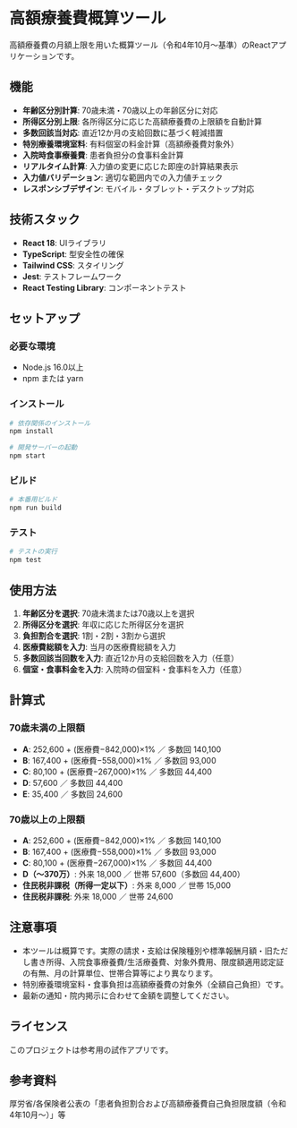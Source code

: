 # 高額療養費概算ツール

高額療養費の月額上限を用いた概算ツール（令和4年10月～基準）のReactアプリケーションです。

## 機能

- **年齢区分別計算**: 70歳未満・70歳以上の年齢区分に対応
- **所得区分別上限**: 各所得区分に応じた高額療養費の上限額を自動計算
- **多数回該当対応**: 直近12か月の支給回数に基づく軽減措置
- **特別療養環境室料**: 有料個室の料金計算（高額療養費対象外）
- **入院時食事療養費**: 患者負担分の食事料金計算
- **リアルタイム計算**: 入力値の変更に応じた即座の計算結果表示
- **入力値バリデーション**: 適切な範囲内での入力値チェック
- **レスポンシブデザイン**: モバイル・タブレット・デスクトップ対応

## 技術スタック

- **React 18**: UIライブラリ
- **TypeScript**: 型安全性の確保
- **Tailwind CSS**: スタイリング
- **Jest**: テストフレームワーク
- **React Testing Library**: コンポーネントテスト

## セットアップ

### 必要な環境

- Node.js 16.0以上
- npm または yarn

### インストール

```bash
# 依存関係のインストール
npm install

# 開発サーバーの起動
npm start
```

### ビルド

```bash
# 本番用ビルド
npm run build
```

### テスト

```bash
# テストの実行
npm test
```

## 使用方法

1. **年齢区分を選択**: 70歳未満または70歳以上を選択
2. **所得区分を選択**: 年収に応じた所得区分を選択
3. **負担割合を選択**: 1割・2割・3割から選択
4. **医療費総額を入力**: 当月の医療費総額を入力
5. **多数回該当回数を入力**: 直近12か月の支給回数を入力（任意）
6. **個室・食事料金を入力**: 入院時の個室料・食事料を入力（任意）

## 計算式

### 70歳未満の上限額

- **A**: 252,600 + (医療費−842,000)×1% ／ 多数回 140,100
- **B**: 167,400 + (医療費−558,000)×1% ／ 多数回 93,000
- **C**: 80,100 + (医療費−267,000)×1% ／ 多数回 44,400
- **D**: 57,600 ／ 多数回 44,400
- **E**: 35,400 ／ 多数回 24,600

### 70歳以上の上限額

- **A**: 252,600 + (医療費−842,000)×1% ／ 多数回 140,100
- **B**: 167,400 + (医療費−558,000)×1% ／ 多数回 93,000
- **C**: 80,100 + (医療費−267,000)×1% ／ 多数回 44,400
- **D（～370万）**: 外来 18,000 ／ 世帯 57,600（多数回 44,400）
- **住民税非課税（所得一定以下）**: 外来 8,000 ／ 世帯 15,000
- **住民税非課税**: 外来 18,000 ／ 世帯 24,600

## 注意事項

- 本ツールは概算です。実際の請求・支給は保険種別や標準報酬月額・旧ただし書き所得、入院食事療養費/生活療養費、対象外費用、限度額適用認定証の有無、月の計算単位、世帯合算等により異なります。
- 特別療養環境室料・食事負担は高額療養費の対象外（全額自己負担）です。
- 最新の通知・院内掲示に合わせて金額を調整してください。

## ライセンス

このプロジェクトは参考用の試作アプリです。

## 参考資料

厚労省/各保険者公表の「患者負担割合および高額療養費自己負担限度額（令和4年10月～）」等

